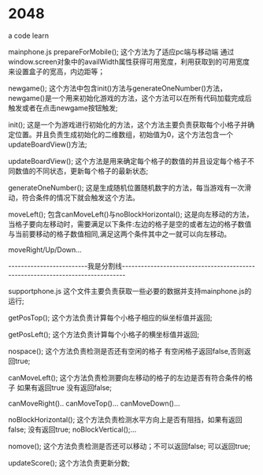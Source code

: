 # 2048
a code learn

mainphone.js
prepareForMobile();
这个方法为了适应pc端与移动端 通过window.screen对象中的availWidth属性获得可用宽度，利用获取到的可用宽度来设置盒子的宽高，内边距等；

newgame();
这个方法中包含init()方法与generateOneNumber()方法，newgame()是一个用来初始化游戏的方法，这个方法可以在所有代码加载完成后触发或者在点击newgame按钮触发;

init();
这是一个为游戏进行初始化的方法，这个方法主要负责获取每个小格子并确定位置。并且负责生成初始化的二维数组，初始值为0，这个方法包含一个updateBoardView()方法;

updateBoardView();
这个方法是用来确定每个格子的数值的并且设定每个格子不同数值的不同状态，更新每个格子的最新状态;

generateOneNumber();
这是生成随机位置随机数字的方法，每当游戏有一次滑动，符合条件的情况下就会触发这个方法。

moveLeft();
包含canMoveLeft()与noBlockHorizontal();
这是向左移动的方法，当格子要向左移动时，需要满足以下条件:左边的格子是空的或者左边的格子数值与当前要移动的格子数值相同,满足这两个条件其中之一就可以向左移动。

moveRight/Up/Down...


-------------------------我是分割线-------------------------------------------------------------------------------

supportphone.js
这个文件主要负责获取一些必要的数据并支持mainphone.js的运行;

getPosTop();
这个方法负责计算每个小格子相应的纵坐标值并返回;

getPosLeft();
这个方法负责计算每个小格子的横坐标值并返回;

nospace();
这个方法负责检测是否还有空闲的格子 有空闲格子返回false,否则返回true;

canMoveLeft();
这个方法负责检测要向左移动的格子的左边是否有符合条件的格子 如果有返回true 没有返回false;

canMoveRight()..
canMoveTop()...
canMoveDown()...

noBlockHorizontal();
这个方法负责检测水平方向上是否有阻挡，如果有返回false; 没有返回true;
noBlockVertical();...

nomove();
这个方法负责检测是否还可以移动；不可以返回false; 可以返回true;

updateScore();
这个方法负责更新分数;
